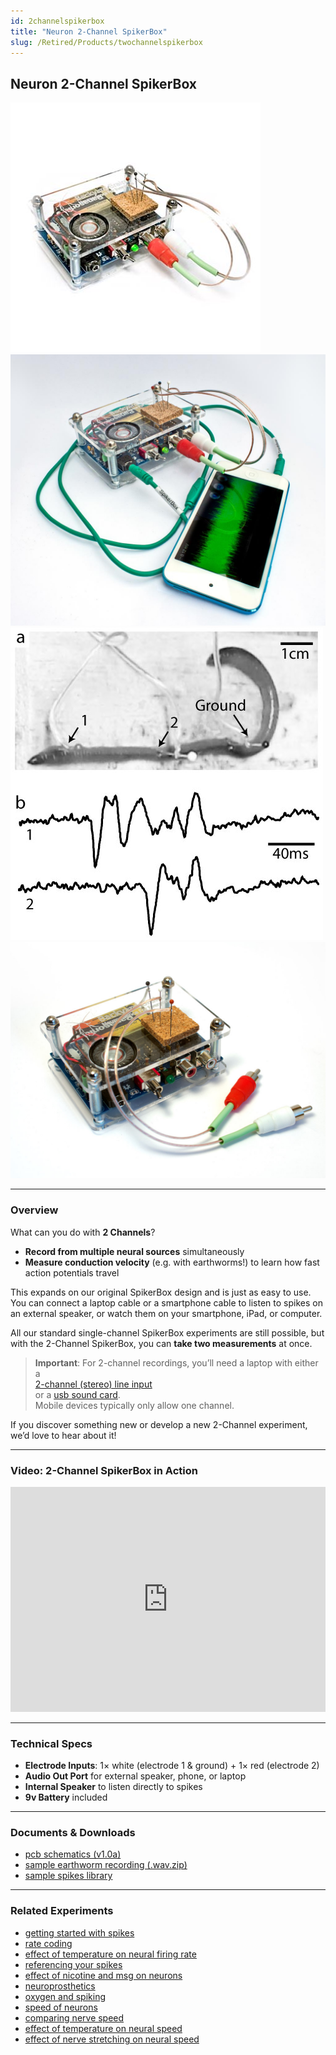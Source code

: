 ```yaml
---
id: 2channelspikerbox
title: "Neuron 2-Channel SpikerBox"
slug: /Retired/Products/twochannelspikerbox
---
```


## Neuron 2-Channel SpikerBox

![2-Channel SpikerBox Square](./img/2channel_spikerbox_square.jpg)  
![SpikerBox connected to iPod](./img/smartphonecableipod.jpg)  
![Data Collected from 2-Channel SpikerBox](./img/twochanneldata.jpg)  
![Another View](./img/2channel_1.jpg)

---

### Overview

What can you do with **2 Channels**?
- **Record from multiple neural sources** simultaneously
- **Measure conduction velocity** (e.g. with earthworms!) to learn how fast action potentials travel

This expands on our original SpikerBox design and is just as easy to use. You can connect a laptop cable or a smartphone cable to listen to spikes on an external speaker, or watch them on your smartphone, iPad, or computer.

All our standard single-channel SpikerBox experiments are still possible, but with the 2-Channel SpikerBox, you can **take two measurements** at once.

> **Important**: For 2-channel recordings, you’ll need a laptop with either a  
> [2-channel (stereo) line input](http://en.wiki.backyardbrains.com/Testing_Stereo_Input_on_Your_Computer)  
> or a [usb sound card](https://griffintechnology.com/us/imic).  
> Mobile devices typically only allow one channel.

If you discover something new or develop a new 2-Channel experiment, we’d love to hear about it!

---

### Video: 2-Channel SpikerBox in Action

<iframe width="100%" height="360" src="https://www.youtube.com/embed/uNM06ONoBAY" frameborder="0" allowfullscreen></iframe>

---

### Technical Specs

- **Electrode Inputs**: 1× white (electrode 1 & ground) + 1× red (electrode 2)  
- **Audio Out Port** for external speaker, phone, or laptop  
- **Internal Speaker** to listen directly to spikes  
- **9v Battery** included

---

### Documents & Downloads

- [pcb schematics (v1.0a)](./files/2chanspikerbox.v.1.0a.pdf)
- [sample earthworm recording (.wav.zip)](http://www.backyardbrains.com/experiments/files/earthworm_10%20seconds_mgf_5cm_5_seconds_silence_10%20seconds_lgf_5_cm_electrode_separation.wav.zip)
- [sample spikes library](http://wiki.backyardbrains.com/spikes_library)

---

### Related Experiments

- [getting started with spikes](../Experiments/ratecoding.md)
- [rate coding](../Experiments/ratecoding.md)
- [effect of temperature on neural firing rate](../Experiments/temperature.md)
- [referencing your spikes](../Experiments/referencing.md)
- [effect of nicotine and msg on neurons](../Experiments/neuropharmacology.md)
- [neuroprosthetics](../Experiments/neuroprosthetics.md)
- [oxygen and spiking](../Experiments/oxygen.md)
- [speed of neurons](../Experiments/speed.md)
- [comparing nerve speed](../Experiments/comparingNerveSpeed.md)
- [effect of temperature on neural speed](../Experiments/WormTemperature.md)
- [effect of nerve stretching on neural speed](../Experiments/wormstretch.md)
